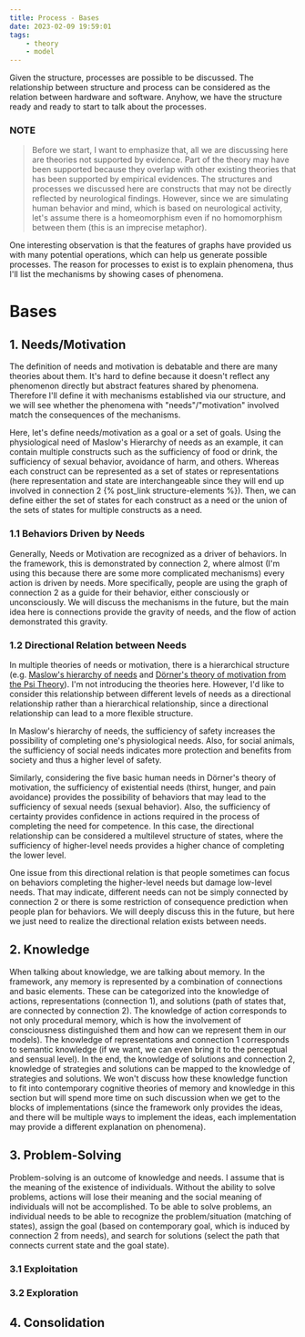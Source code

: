 ```yaml
---
title: Process - Bases
date: 2023-02-09 19:59:01
tags:
    - theory
    - model
---
```


Given the structure, processes are possible to be discussed. The relationship between structure and process can be considered as the relation between hardware and software. Anyhow, we have the structure ready and ready to start to talk about the processes.

### NOTE
>Before we start, I want to emphasize that, all we are discussing here are theories not supported by evidence. Part of the theory may have been supported because they overlap with other existing theories that has been supported by empirical evidences.
>The structures and processes we discussed here are constructs that may not be directly reflected by neurological findings. However, since we are simulating human behavior and mind, which is based on neurological activity, let's assume there is a homeomorphism even if no homomorphism between them (this is an imprecise metaphor).

One interesting observation is that the features of graphs have provided us with many potential operations, which can help us generate possible processes. The reason for processes to exist is to explain phenomena, thus I'll list the mechanisms by showing cases of phenomena.

# Bases

## 1. Needs/Motivation

The definition of needs and motivation is debatable and there are many theories about them. It's hard to define because it doesn't reflect any phenomenon directly but abstract features shared by phenomena. Therefore I'll define it with mechanisms established via our structure, and we will see whether the phenomena with "needs"/"motivation" involved match the consequences of the mechanisms.

Here, let's define needs/motivation as a goal or a set of goals. Using the physiological need of Maslow's Hierarchy of needs as an example, it can contain multiple constructs such as the sufficiency of food or drink, the sufficiency of sexual behavior, avoidance of harm, and others. Whereas each construct can be represented as a set of states or representations (here representation and state are interchangeable since they will end up involved in connection 2 {% post_link structure-elements %}). Then, we can define either the set of states for each construct as a need or the union of the sets of states for multiple constructs as a need.

### 1.1 Behaviors Driven by Needs

Generally, Needs or Motivation are recognized as a driver of behaviors. In the framework, this is demonstrated by connection 2, where almost (I'm using this because there are some more complicated mechanisms) every action is driven by needs. More specifically, people are using the graph of connection 2 as a guide for their behavior, either consciously or unconsciously. We will discuss the mechanisms in the future, but the main idea here is connections provide the gravity of needs, and the flow of action demonstrated this gravity.

### 1.2 Directional Relation between Needs

In multiple theories of needs or motivation, there is a hierarchical structure (e.g. [Maslow's hierarchy of needs](https://en.wikipedia.org/wiki/Maslow%27s_hierarchy_of_needs) and [Dörner's theory of motivation from the Psi Theory](https://en.wikipedia.org/wiki/Psi-theory)). I'm not introducing the theories here. However, I'd like to consider this relationship between different levels of needs as a directional relationship rather than a hierarchical relationship, since a directional relationship can lead to a more flexible structure.

In Maslow's hierarchy of needs, the sufficiency of safety increases the possibility of completing one's physiological needs. Also, for social animals, the sufficiency of social needs indicates more protection and benefits from society and thus a higher level of safety.

Similarly, considering the five basic human needs in Dörner's theory of motivation, the sufficiency of existential needs (thirst, hunger, and pain avoidance) provides the possibility of behaviors that may lead to the sufficiency of sexual needs (sexual behavior). Also, the sufficiency of certainty provides confidence in actions required in the process of completing the need for competence. In this case, the directional relationship can be considered a multilevel structure of states, where the sufficiency of higher-level needs provides a higher chance of completing the lower level.

One issue from this directional relation is that people sometimes can focus on behaviors completing the higher-level needs but damage low-level needs. That may indicate, different needs can not be simply connected by connection 2 or there is some restriction of consequence prediction when people plan for behaviors. We will deeply discuss this in the future, but here we just need to realize the directional relation exists between needs.

## 2. Knowledge

When talking about knowledge, we are talking about memory. In the framework, any memory is represented by a combination of connections and basic elements. These can be categorized into the knowledge of actions, representations (connection 1), and solutions (path of states that, are connected by connection 2). The knowledge of action corresponds to not only procedural memory, which is how the involvement of consciousness distinguished them and how can we represent them in our models). The knowledge of representations and connection 1 corresponds to semantic knowledge (if we want, we can even bring it to the perceptual and sensual level). In the end, the knowledge of solutions and connection 2, knowledge of strategies and solutions can be mapped to the knowledge of strategies and solutions. We won't discuss how these knowledge function to fit into contemporary cognitive theories of memory and knowledge in this section but will spend more time on such discussion when we get to the blocks of implementations (since the framework only provides the ideas, and there will be multiple ways to implement the ideas, each implementation may provide a different explanation on phenomena).

## 3. Problem-Solving

Problem-solving is an outcome of knowledge and needs. I assume that is the meaning of the existence of individuals. Without the ability to solve problems, actions will lose their meaning and the social meaning of individuals will not be accomplished. To be able to solve problems, an individual needs to be able to recognize the problem/situation (matching of states), assign the goal (based on contemporary goal, which is induced by connection 2 from needs), and search for solutions (select the path that connects current state and the goal state).

### 3.1 Exploitation

### 3.2 Exploration

## 4. Consolidation

